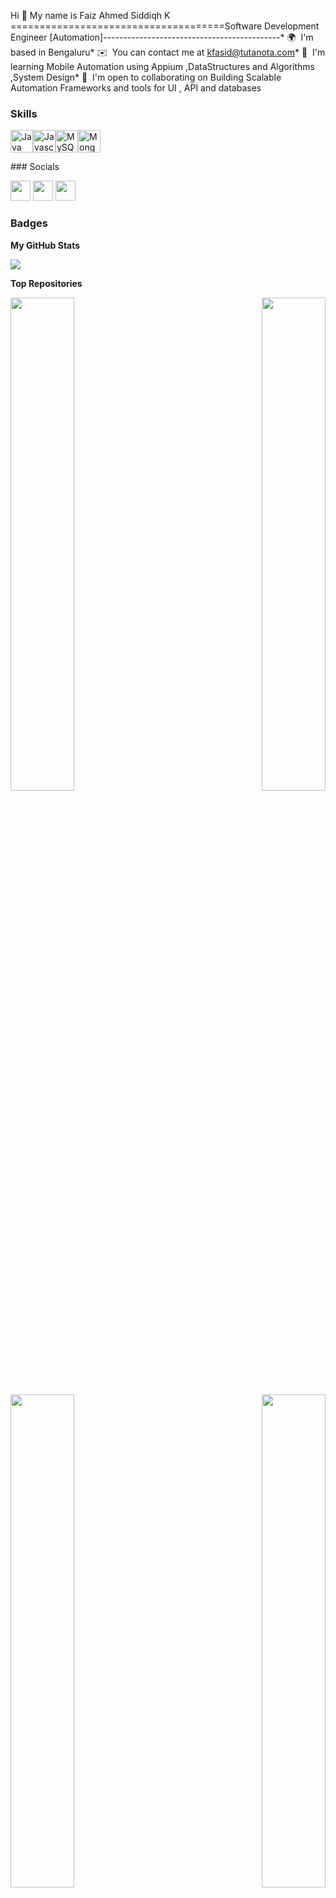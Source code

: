 Hi 👋 My name is Faiz Ahmed Siddiqh K
=====================================Software Development Engineer \[Automation\]--------------------------------------------* 🌍  I'm based in Bengaluru* ✉️  You can contact me at [kfasid@tutanota.com](mailto:kfasid@tutanota.com)* 🧠  I'm learning Mobile Automation using Appium ,DataStructures and Algorithms ,System Design* 🤝  I'm open to collaborating on Building Scalable Automation Frameworks and tools for UI , API and databases

### Skills

<p align="left"><a href="https://www.oracle.com/java/" target="_blank" rel="noreferrer"><img src="https://raw.githubusercontent.com/danielcranney/readme-generator/main/public/icons/skills/java-colored.svg" width="36" height="36" alt="Java" /></a><a href="https://developer.mozilla.org/en-US/docs/Web/JavaScript" target="_blank" rel="noreferrer"><img src="https://raw.githubusercontent.com/danielcranney/readme-generator/main/public/icons/skills/javascript-colored.svg" width="36" height="36" alt="Javascript" /></a><a href="https://www.mysql.com/" target="_blank" rel="noreferrer"><img src="https://raw.githubusercontent.com/danielcranney/readme-generator/main/public/icons/skills/mysql-colored.svg" width="36" height="36" alt="MySQL" /></a><a href="https://www.mongodb.com/" target="_blank" rel="noreferrer"><img src="https://raw.githubusercontent.com/danielcranney/readme-generator/main/public/icons/skills/mongodb-colored.svg" width="36" height="36" alt="MongoDB" /></a></p>
### Socials<p align="left"> <a href="https://www.github.com/faiz-siddiqh" target="_blank" rel="noreferrer"><img src="https://raw.githubusercontent.com/danielcranney/readme-generator/main/public/icons/socials/github.svg" width="32" height="32" /></a> <a href="https://www.linkedin.com/in/faiz-siddiqh" target="_blank" rel="noreferrer"><img src="https://raw.githubusercontent.com/danielcranney/readme-generator/main/public/icons/socials/linkedin.svg" width="32" height="32" /></a> <a href="https://www.twitter.com/faiz_siddiqh" target="_blank" rel="noreferrer"><img src="https://raw.githubusercontent.com/danielcranney/readme-generator/main/public/icons/socials/twitter.svg" width="32" height="32" /></a></p>

### Badges

<b>My GitHub Stats</b>

<a href="http://www.github.com/faiz-siddiqh"><img src="https://github-readme-streak-stats.herokuapp.com/?user=faiz-siddiqh&stroke=ffffff&background=171717&ring=22c55e&fire=22c55e&currStreakNum=ffffff&currStreakLabel=22c55e&sideNums=ffffff&sideLabels=ffffff&dates=ffffff&hide_border=true" /></a>

<b>Top Repositories</b>

<div width="100%" align="center"><a href="https://github.com/faiz-siddiqh/Custom-Automation-Framework" align="left"><img align="left" width="45%" src="https://github-readme-stats.vercel.app/api/pin/?username=faiz-siddiqh&repo=Custom-Automation-Framework&title_color=22c55e&text_color=ffffff&icon_color=ec4899&bg_color=171717&hide_border=true&locale=en" /></a><a href="https://github.com/faiz-siddiqh/DatastructuresAndAlgorithms" align="right"><img align="right" width="45%" src="https://github-readme-stats.vercel.app/api/pin/?username=faiz-siddiqh&repo=DatastructuresAndAlgorithms&title_color=22c55e&text_color=ffffff&icon_color=ec4899&bg_color=171717&hide_border=true&locale=en" /></a></div><br /><br /><br /><br /><br /><br /><br />

<br /><br /><br /><br /><br />

<div width="100%" align="center"><a href="https://github.com/faiz-siddiqh/Java" align="left"><img align="left" width="45%" src="https://github-readme-stats.vercel.app/api/pin/?username=faiz-siddiqh&repo=Java&title_color=22c55e&text_color=ffffff&icon_color=ec4899&bg_color=171717&hide_border=true&locale=en" /></a><a href="https://github.com/faiz-siddiqh/automation-framework-cypress" align="right"><img align="right" width="45%" src="https://github-readme-stats.vercel.app/api/pin/?username=faiz-siddiqh&repo=automation-framework-cypress&title_color=22c55e&text_color=ffffff&icon_color=ec4899&bg_color=171717&hide_border=true&locale=en" /></a></div>
